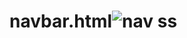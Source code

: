 # navbar.html![nav ss](https://github.com/kranti-waghmare/navbar.html/assets/144661883/1592ba69-b94e-43ec-ac0d-7385e925bcdd)
